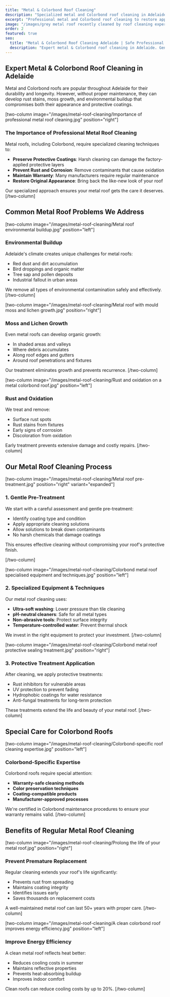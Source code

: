```yaml
---
title: "Metal & Colorbond Roof Cleaning"
description: "Specialized metal and Colorbond roof cleaning in Adelaide. Safe cleaning methods that won't damage protective coatings while removing rust stains, moss, and environmental buildup."
excerpt: "Professional metal and Colorbond roof cleaning to restore appearance and prevent corrosion"
image: "/images/grey metal roof recently cleaned by roof cleaning experts.jpg"
order: 2
featured: true
seo:
  title: "Metal & Colorbond Roof Cleaning Adelaide | Safe Professional Service"
  description: "Expert metal & Colorbond roof cleaning in Adelaide. Gentle techniques preserve coatings while removing rust, moss & dirt. Free quotes. Call (08) 7282 0180"
---
```


## Expert Metal & Colorbond Roof Cleaning in Adelaide

Metal and Colorbond roofs are popular throughout Adelaide for their durability and longevity. However, without proper maintenance, they can develop rust stains, moss growth, and environmental buildup that compromises both their appearance and protective coatings.

[two-column image="/images/metal-roof-cleaning/Importance of professional metal roof cleaning.jpg" position="right"]
### The Importance of Professional Metal Roof Cleaning

Metal roofs, including Colorbond, require specialized cleaning techniques to:

- **Preserve Protective Coatings**: Harsh cleaning can damage the factory-applied protective layers
- **Prevent Rust and Corrosion**: Remove contaminants that cause oxidation
- **Maintain Warranty**: Many manufacturers require regular maintenance
- **Restore Original Appearance**: Bring back the like-new look of your roof

Our specialized approach ensures your metal roof gets the care it deserves.
[/two-column]

## Common Metal Roof Problems We Address

[two-column image="/images/metal-roof-cleaning/Metal roof environmental buildup.jpg" position="left"]
### Environmental Buildup
Adelaide's climate creates unique challenges for metal roofs:
- Red dust and dirt accumulation
- Bird droppings and organic matter
- Tree sap and pollen deposits
- Industrial fallout in urban areas

We remove all types of environmental contamination safely and effectively.
[/two-column]

[two-column image="/images/metal-roof-cleaning/Metal roof with mould moss and lichen growth.jpg" position="right"]
### Moss and Lichen Growth
Even metal roofs can develop organic growth:
- In shaded areas and valleys
- Where debris accumulates
- Along roof edges and gutters
- Around roof penetrations and fixtures

Our treatment eliminates growth and prevents recurrence.
[/two-column]

[two-column image="/images/metal-roof-cleaning/Rust and oxidation on a metal colorbond roof.jpg" position="left"]
### Rust and Oxidation
We treat and remove:
- Surface rust spots
- Rust stains from fixtures
- Early signs of corrosion
- Discoloration from oxidation

Early treatment prevents extensive damage and costly repairs.
[/two-column]

## Our Metal Roof Cleaning Process

[two-column image="/images/metal-roof-cleaning/Metal roof pre-treatment.jpg" position="right" variant="expanded"]
### 1. Gentle Pre-Treatment
We start with a careful assessment and gentle pre-treatment:
- Identify coating type and condition
- Apply appropriate cleaning solutions
- Allow solutions to break down contaminants
- No harsh chemicals that damage coatings

This ensures effective cleaning without compromising your roof's protective finish.

[/two-column]

[two-column image="/images/metal-roof-cleaning/Colorbond metal roof specialised equipment and techniques.jpg" position="left"]
### 2. Specialized Equipment & Techniques
Our metal roof cleaning uses:
- **Ultra-soft washing**: Lower pressure than tile cleaning
- **pH-neutral cleaners**: Safe for all metal types
- **Non-abrasive tools**: Protect surface integrity
- **Temperature-controlled water**: Prevent thermal shock

We invest in the right equipment to protect your investment.
[/two-column]

[two-column image="/images/metal-roof-cleaning/Colorbond metal roof protective sealing treatment.jpg" position="right"]
### 3. Protective Treatment Application
After cleaning, we apply protective treatments:
- Rust inhibitors for vulnerable areas
- UV protection to prevent fading
- Hydrophobic coatings for water resistance
- Anti-fungal treatments for long-term protection

These treatments extend the life and beauty of your metal roof.
[/two-column]

## Special Care for Colorbond Roofs

[two-column image="/images/metal-roof-cleaning/Colorbond-specific roof cleaning expertise.jpg" position="left"]
### Colorbond-Specific Expertise
Colorbond roofs require special attention:
- **Warranty-safe cleaning methods**
- **Color preservation techniques**
- **Coating-compatible products**
- **Manufacturer-approved processes**

We're certified in Colorbond maintenance procedures to ensure your warranty remains valid.
[/two-column]

## Benefits of Regular Metal Roof Cleaning

[two-column image="/images/metal-roof-cleaning/Prolong the life of your metal roof.jpg" position="right"]
### Prevent Premature Replacement
Regular cleaning extends your roof's life significantly:
- Prevents rust from spreading
- Maintains coating integrity
- Identifies issues early
- Saves thousands on replacement costs

A well-maintained metal roof can last 50+ years with proper care.
[/two-column]

[two-column image="/images/metal-roof-cleaning/A clean colorbond roof improves energy efficiency.jpg" position="left"]
### Improve Energy Efficiency
A clean metal roof reflects heat better:
- Reduces cooling costs in summer
- Maintains reflective properties
- Prevents heat-absorbing buildup
- Improves indoor comfort

Clean roofs can reduce cooling costs by up to 20%.
[/two-column]